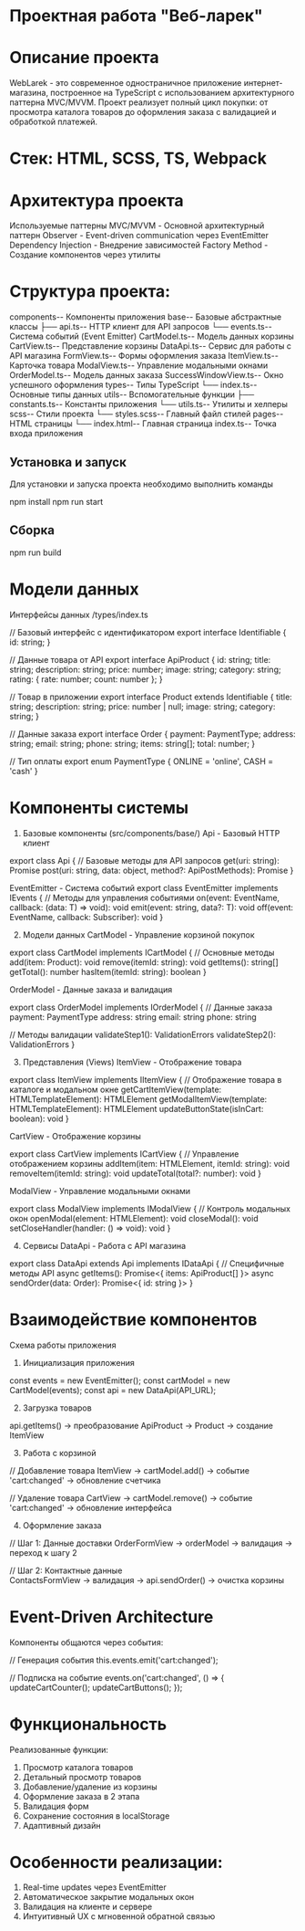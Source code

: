 # Проектная работа "Веб-ларек"

# Описание проекта
WebLarek - это современное одностраничное приложение интернет-магазина, построенное на TypeScript с использованием архитектурного паттерна MVC/MVVM. Проект реализует полный цикл покупки: от просмотра каталога товаров до оформления заказа с валидацией и обработкой платежей.

# Стек: HTML, SCSS, TS, Webpack

# Архитектура проекта
Используемые паттерны
MVC/MVVM - Основной архитектурный паттерн
Observer - Event-driven communication через EventEmitter
Dependency Injection - Внедрение зависимостей
Factory Method - Создание компонентов через утилиты

# Структура проекта:
components-- Компоненты приложения
base-- Базовые абстрактные классы
├── api.ts-- HTTP клиент для API запросов
└── events.ts-- Система событий (Event Emitter)
CartModel.ts-- Модель данных корзины
CartView.ts-- Представление корзины
DataApi.ts-- Сервис для работы с API магазина
FormView.ts-- Формы оформления заказа
ItemView.ts-- Карточка товара
ModalView.ts-- Управление модальными окнами
OrderModel.ts-- Модель данных заказа
SuccessWindowView.ts-- Окно успешного оформления
types-- Типы TypeScript
└── index.ts-- Основные типы данных
utils-- Вспомогательные функции
├── constants.ts-- Константы приложения
└── utils.ts-- Утилиты и хелперы
scss-- Стили проекта
└── styles.scss-- Главный файл стилей
pages-- HTML страницы
└── index.html-- Главная страница
index.ts-- Точка входа приложения

## Установка и запуск
Для установки и запуска проекта необходимо выполнить команды

npm install
npm run start

## Сборка
npm run build

# Модели данных
Интерфейсы данных  /types/index.ts

// Базовый интерфейс с идентификатором
export interface Identifiable {
  id: string;
}

// Данные товара от API
export interface ApiProduct {
  id: string;
  title: string;
  description: string;
  price: number;
  image: string;
  category: string;
  rating: { rate: number; count: number };
}

// Товар в приложении
export interface Product extends Identifiable {
  title: string;
  description: string;
  price: number | null;
  image: string;
  category: string;
}

// Данные заказа
export interface Order {
  payment: PaymentType;
  address: string;
  email: string;
  phone: string;
  items: string[];
  total: number;
}

// Тип оплаты
export enum PaymentType {
  ONLINE = 'online',
  CASH = 'cash'
}

# Компоненты системы
1. Базовые компоненты (src/components/base/)
Api - Базовый HTTP клиент

export class Api {
  // Базовые методы для API запросов
  get<T>(uri: string): Promise<T>
  post<T>(uri: string, data: object, method?: ApiPostMethods): Promise<T>
}

EventEmitter - Система событий
export class EventEmitter implements IEvents {
  // Методы для управления событиями
  on<T extends object>(event: EventName, callback: (data: T) => void): void
  emit<T extends object>(event: string, data?: T): void
  off(event: EventName, callback: Subscriber): void
}

2. Модели данных
CartModel - Управление корзиной покупок

export class CartModel implements ICartModel {
  // Основные методы
  add(item: Product): void
  remove(itemId: string): void
  getItems(): string[]
  getTotal(): number
  hasItem(itemId: string): boolean
}

OrderModel - Данные заказа и валидация

export class OrderModel implements IOrderModel {
  // Данные заказа
  payment: PaymentType
  address: string
  email: string
  phone: string
  
  // Методы валидации
  validateStep1(): ValidationErrors
  validateStep2(): ValidationErrors
}

3. Представления (Views)
ItemView - Отображение товара

export class ItemView implements IItemView {
  // Отображение товара в каталоге и модальном окне
  getCartItemView(template: HTMLTemplateElement): HTMLElement
  getModalItemView(template: HTMLTemplateElement): HTMLElement
  updateButtonState(isInCart: boolean): void
}

CartView - Отображение корзины

export class CartView implements ICartView {
  // Управление отображением корзины
  addItem(item: HTMLElement, itemId: string): void
  removeItem(itemId: string): void
  updateTotal(total?: number): void
}

ModalView - Управление модальными окнами 

export class ModalView implements IModalView {
  // Контроль модальных окон
  openModal(element: HTMLElement): void
  closeModal(): void
  setCloseHandler(handler: () => void): void
}

4. Сервисы
DataApi - Работа с API магазина

export class DataApi extends Api implements IDataApi {
  // Специфичные методы API
  async getItems(): Promise<{ items: ApiProduct[] }>
  async sendOrder(data: Order): Promise<{ id: string }>
}

# Взаимодействие компонентов
Схема работы приложения

1. Инициализация приложения

const events = new EventEmitter();
const cartModel = new CartModel(events);
const api = new DataApi(API_URL);

2. Загрузка товаров

api.getItems() → преобразование ApiProduct → Product → создание ItemView

3. Работа с корзиной

// Добавление товара
ItemView → cartModel.add() → событие 'cart:changed' → обновление счетчика

// Удаление товара
CartView → cartModel.remove() → событие 'cart:changed' → обновление интерфейса

4. Оформление заказа

// Шаг 1: Данные доставки
OrderFormView → orderModel → валидация → переход к шагу 2

// Шаг 2: Контактные данные  
ContactsFormView → валидация → api.sendOrder() → очистка корзины


# Event-Driven Architecture

Компоненты общаются через события:

// Генерация события
this.events.emit('cart:changed');

// Подписка на событие
events.on('cart:changed', () => {
    updateCartCounter();
    updateCartButtons();
});

# Функциональность
Реализованные функции:
1. Просмотр каталога товаров
2. Детальный просмотр товаров
3. Добавление/удаление из корзины
4. Оформление заказа в 2 этапа
5. Валидация форм
6. Сохранение состояния в localStorage
7. Адаптивный дизайн

# Особенности реализации:
1. Real-time updates через EventEmitter
2. Автоматическое закрытие модальных окон
3. Валидация на клиенте и сервере
4. Интуитивный UX с мгновенной обратной связью
